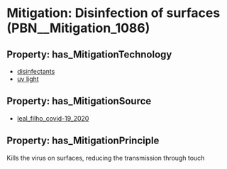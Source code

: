 # Mitigation: __Disinfection of surfaces__ (PBN__Mitigation_1086)

## Property: has_MitigationTechnology

* [disinfectants](../Technology/PBN__Technology_413)
* [uv light](../Technology/PBN__Technology_3055)

## Property: has_MitigationSource

* [leal_filho_covid-19_2020](../Article/PBN__Article_109)

## Property: has_MitigationPrinciple

Kills the virus on surfaces, reducing the transmission through touch

